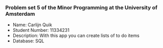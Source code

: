 ### Problem set 5 of the Minor Programming at the University of Amsterdam

- Name: Carlijn Quik 
- Student Number: 11334231 
- Description: With this app you can create lists of to do items
- Database: SQL
